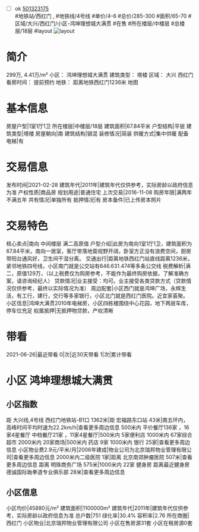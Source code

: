 - [ ] ok [501323175](https://bj.5i5j.com/ershoufang/501323175.html)  
 #地铁站/西红门 ,  #地铁线/4号线
#单价/4-6 #总价/285-300 #面积/65-70   #区域/大兴/西红门/小区-鸿坤理想城大满贯 #在售 #所在楼层/中楼层 #总楼层/18层 #layout 
![layout](http://image2a.5i5j.com/bdir/layout/18c5de17f6db452b92d73eeecb832338.jpg_P5.jpg) 
# 简介 
 299万,  4.41万/m² 
小区： 鸿坤理想城大满贯
建筑类型： 塔楼
区域： 大兴 西红门
看房时间： 提前预约
地铁： 距离地铁西红门1236米 地图
# 基本信息 
 房屋户型|1室1厅1卫
所在楼层|中楼层/18层
建筑面积|67.84平米
户型结构|平层
建筑类型|塔楼
房屋朝向|南
建筑结构|钢混
装修情况|简装
供暖方式|集中供暖
配备电梯|有
# 交易信息 
 发布时间|2021-02-28
建筑年代|2011年|建筑年代仅供参考，实际房龄以政府信息为准
产权性质|商品房
规划用途|普通住宅
上次交易|2016-11-08
购房年限|满两年不满五年
共有情况|单独所有
抵押情况|有
房本备件|已上传房本照片
# 交易特色 
 核心卖点|南向 中间楼层 满二高原值
户型介绍|此房为南向1室1厅1卫，建筑面积为67.84平米，南向一居室，客厅带落地窗视野开阔，卧室方正没有浪费空间，厨房带阳台通风好，卫生间干湿分离。
交通出行|距离地铁西红门站直线距离1236米，紧邻地铁四号线，小区南门就是公交站有646.631.474等多条公交线
税费解析|满二，原值129万，（以上税费仅为购房参考，不能作为最终购房依据，了解准确方案，请咨询经纪人）
贷款情况|业主接受：均可。业主接受各类贷款方式（贷款情况仅供参考，最终以实际情况为准）
周边配套|小区西门就是鸿坤广场，永辉生活，有工行，建行，交行等多家银行，小区北门就是西红门医院。近宜家荟聚。
小区信息|鸿坤大满贯2010年电梯房，小区四栋楼围绕中心花园，地下两层车库，停车位充足
权属抵押|无抵押物贷款，产权清晰
# 带看 
 2021-06-26|最近带看	 0|次|近30天带看	 1|次|累计带看
# 小区 鸿坤理想城大满贯
## 小区指数 
 距 大兴线,4号线 西红门地铁站-B1口 1362米|距 宏福路东口站 43米|南五环内， 高峰时间平均时速为22.2km/h|查看更多周边信息
500米内 平价餐厅136家 ，16家4星餐厅
中档餐厅21家 ，11家4星餐厅|500米内 5家便利店
1000米内 67家综合超市
2000米内 20家商场|500米内 药店 9家
1000米内 银行 25家|查看更多周边信息
小区物业费2.9元/平米/月|2006年建成|物业公司为北京瑞邦物业管理有限公司|查看更多周边信息
2000米内二级医院 1家|距离 北京南郊肿瘤医院  507米|查看更多周边信息
距离 明珠商务广场 575米|1000米内 22家 健身房
距离最近健身房德诚国际跆拳道专业俱乐部 28米|查看更多周边信息
## 小区信息 
 小区均价|45880元/m²
建筑面积|1100000m²
建筑年代|2011年|建筑年代仅供参考，实际房龄以政府信息为准
总户数|751
绿化率|30.4%
容积率|2.76
所在商圈|西红门
小区物业|北京瑞邦物业管理有限公司
小区在售房源31套
小区在租房源0套
